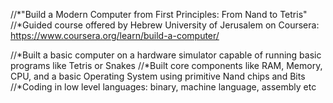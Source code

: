 //*"Build a Modern Computer from First Principles: From Nand to Tetris"
//*Guided course offered by Hebrew University of Jerusalem on Coursera: https://www.coursera.org/learn/build-a-computer/

  //*Built a basic computer on a hardware simulator capable of running basic programs like Tetris or Snakes
  //*Built core components like RAM, Memory, CPU, and a basic Operating System using primitive Nand chips and Bits
  //*Coding in low level languages: binary, machine language, assembly etc
